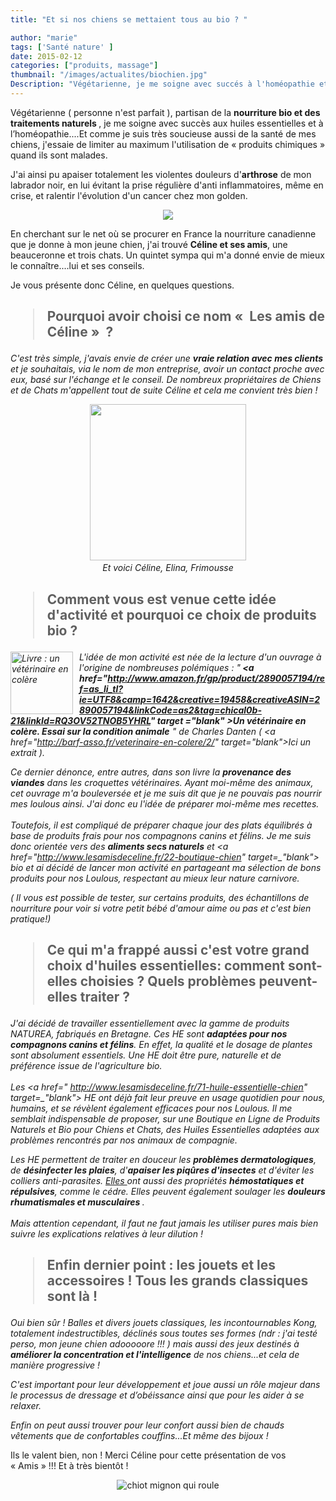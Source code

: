 ```yaml
---
title: "Et si nos chiens se mettaient tous au bio ? "

author: "marie"
tags: ['Santé nature' ]
date: 2015-02-12
categories: ["produits, massage"]
thumbnail: "/images/actualites/biochien.jpg"
Description: "Végétarienne, je me soigne avec succés à l'homéopathie et aux huiles essentielles. Comme je suis très soucieuse de la santé de mes chiens, j'essaie de limiter au maximum l'utilisation de « produits chimiques » quand ils sont malade"
---
```



Végétarienne ( personne n'est parfait ), partisan de la <b> nourriture bio et des traitements naturels </b>, je me soigne avec succès aux huiles essentielles et à l’homéopathie....Et comme je suis très soucieuse aussi de la santé de mes chiens, j'essaie de limiter au maximum l'utilisation de « produits chimiques » quand ils sont malades.


J'ai ainsi pu apaiser totalement les violentes douleurs d'<b>arthrose</b> de mon labrador noir, en lui évitant la prise régulière d'anti inflammatoires,  même en crise, et ralentir l'évolution d'un cancer chez mon golden.

 <p align=" center"><img src= "/images/actualites/biochien.jpg"></p>


En cherchant sur le net où se procurer en France la nourriture canadienne que je donne à mon jeune chien, j'ai trouvé <b>Céline et ses amis</b>, une beauceronne et trois chats. Un quintet sympa qui m'a donné envie de mieux le connaître....lui et ses conseils.

Je vous présente donc Céline, en quelques questions.





## <blockquote> Pourquoi avoir choisi ce nom «  Les amis de Céline »  ?</blockquote>  ##


<i>
 C'est très simple, j'avais envie de créer une <b>vraie relation avec mes clients</b> et  je souhaitais, via le nom de mon entreprise, avoir un contact proche avec eux, basé sur l'échange et le conseil. De nombreux propriétaires de Chiens et de Chats m'appellent tout de suite Céline et cela me convient très bien !
 </i>

<p align="center">

<img src="/images/pages/partenaires/amis_celine.jpg" width="250">
<i> <br>Et voici Céline, Elina, Frimousse </i>


</p>

## <blockquote> Comment vous est venue cette idée d'activité et pourquoi ce choix de produits bio ? </blockquote> ##
<i>


 <img src="/images/actualites/un_veto_en_colere.jpg" style="float:left; padding-right: 10px; width: 100px;" alt="Livre : un vétérinaire en colère" title="Livre : un vétérinaire en colère">  L'idée de mon activité est née de la lecture d'un ouvrage à l'origine de nombreuses polémiques : "<b> <a href="http://www.amazon.fr/gp/product/2890057194/ref=as_li_tl?ie=UTF8&camp=1642&creative=19458&creativeASIN=2890057194&linkCode=as2&tag=chical0b-21&linkId=RQ3OV52TNOB5YHRL" target =_"blank" >Un vétérinaire en colère. Essai sur la condition animale</a><img src="http://ir-fr.amazon-adsystem.com/e/ir?t=chical0b-21&l=as2&o=8&a=2890057194" width="1" height="1" border="0" alt="" style="border:none !important; margin:0px !important;" />
 </b>" de Charles Danten ( <a href="http://barf-asso.fr/veterinaire-en-colere/2/" target=_"blank">Ici un extrait</a> ).


 Ce dernier dénonce, entre autres, dans son livre la <b> provenance des viandes</b>  dans les croquettes vétérinaires. Ayant moi-même des animaux, cet ouvrage m'a bouleversée et je me suis dit que je ne pouvais pas nourrir mes loulous ainsi. J'ai donc eu l'idée de préparer moi-même mes recettes.<br/><br />
  Toutefois, il est compliqué de préparer chaque jour des plats équilibrés à base de produits frais pour nos compagnons canins et félins. Je me suis donc orientée vers des <b>aliments secs naturels</b> et <a href="http://www.lesamisdeceline.fr/22-boutique-chien" target=_"blank"> bio </a>  et ai décidé de lancer mon activité en partageant ma sélection de bons produits pour nos Loulous, respectant au mieux leur nature carnivore.


  ( Il vous est possible de tester, sur certains produits, des échantillons de nourriture pour voir si votre petit bébé d'amour aime ou pas et c'est bien pratique!)
 </i>





## <blockquote> Ce qui m'a frappé aussi c'est votre grand choix d'huiles essentielles: comment sont-elles choisies ? Quels problèmes peuvent-elles traiter ? </blockquote>  ##

<i>


J'ai décidé de travailler essentiellement avec la gamme de produits NATUREA, fabriqués en Bretagne. Ces HE sont <b>adaptées pour nos compagnons canins et félins</b>. En effet, la qualité et le dosage de plantes sont absolument  essentiels. Une HE doit être pure, naturelle et de préférence issue de l'agriculture bio.<br/><br />
Les <a href=" http://www.lesamisdeceline.fr/71-huile-essentielle-chien" target=_"blank"> HE </a> ont déjà fait leur preuve en usage quotidien pour nous, humains, et se révèlent également efficaces pour nos Loulous. Il me semblait indispensable de proposer, sur une Boutique en Ligne de Produits Naturels et Bio pour Chiens et Chats, des Huiles Essentielles adaptées aux problèmes rencontrés par nos animaux de compagnie.


Les HE permettent de traiter en douceur les <b>problèmes dermatologiques</b>, de <b>désinfecter les plaies</b>, d'<b>apaiser les piqûres d'insectes</b> et d'éviter les colliers anti-parasites. <a href =" http://arnaudveto.blogspot.fr/2011/09/les-huiles-essentielles.html " target ="_bmank"> Elles </a> ont aussi des propriétés <b>hémostatiques et répulsives</b>, comme le cédre. Elles peuvent également soulager les <b>douleurs rhumatismales et musculaires </b>.<br/><br />
Mais attention cependant, il faut ne faut jamais les utiliser pures mais bien suivre les explications relatives à leur dilution !

</i>



##  <blockquote> Enfin dernier point : les jouets et les accessoires ! Tous les grands classiques sont là !</blockquote>  ##
<i>

Oui bien sûr ! Balles et divers jouets classiques, les incontournables Kong, totalement indestructibles, déclinés sous toutes ses formes (ndr : j'ai testé perso, mon jeune chien adooooore !!! ) mais aussi des jeux destinés à <b>améliorer la concentration et l'intelligence</b> de nos chiens...et cela de manière progressive !

C'est important pour leur développement et joue aussi un rôle majeur dans le processus de dressage et d’obéissance ainsi que pour les aider à se relaxer.

Enfin on peut aussi trouver pour leur confort aussi bien de chauds vêtements que de confortables couffins...Et même des bijoux !  </i>


Ils le valent bien, non ! Merci Céline pour cette présentation de vos « Amis » !!! Et à très bientôt !

<center><img src="/images/actualites/rolling_dog.gif" alt="chiot mignon qui roule" title="au revoir !!"></center>